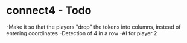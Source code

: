 connect4 - Todo
========
-Make it so that the players "drop" the tokens into columns, instead of entering coordinates
-Detection of 4 in a row
-AI for player 2

